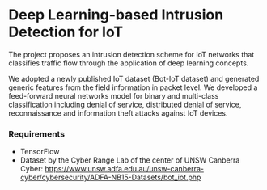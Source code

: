 # Deep Learning-based Intrusion Detection for IoT

The project proposes an intrusion detection scheme for IoT networks that classifies traffic flow through the application of deep learning concepts. 

We adopted a newly published IoT dataset (Bot-IoT dataset) and generated generic features from the field information in packet level. We developed a feed-forward neural networks model for binary and multi-class classification including denial of service, distributed denial of service, reconnaissance and information theft attacks against IoT devices.

### Requirements
* TensorFlow
* Dataset by the Cyber Range Lab of the center of UNSW Canberra Cyber: https://www.unsw.adfa.edu.au/unsw-canberra-cyber/cybersecurity/ADFA-NB15-Datasets/bot_iot.php
